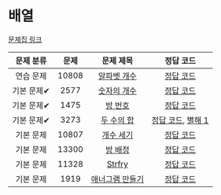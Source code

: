 # 배열

[문제집 링크](https://www.acmicpc.net/workbook/view/7307)

| 문제 분류 | 문제 | 문제 제목 | 정답 코드 |
| :--: | :--: | :--: | :--: |
| 연습 문제 | 10808 | [알파벳 개수](https://www.acmicpc.net/problem/10808) | [정답 코드](../0x03/solutions/10808.cpp) |
| 기본 문제✔ | 2577 | [숫자의 개수](https://www.acmicpc.net/problem/2577) | [정답 코드](../0x03/solutions/2577.cpp) |
| 기본 문제✔ | 1475 | [방 번호](https://www.acmicpc.net/problem/1475) | [정답 코드](../0x03/solutions/1475.cpp) |
| 기본 문제✔ | 3273 | [두 수의 합](https://www.acmicpc.net/problem/3273) | [정답 코드](../0x03/solutions/3273.cpp), [별해 1](../0x03/solutions/3273_1.cpp) |
| 기본 문제 | 10807 | [개수 세기](https://www.acmicpc.net/problem/10807) | [정답 코드](../0x03/solutions/10807.cpp) |
| 기본 문제 | 13300 | [방 배정](https://www.acmicpc.net/problem/13300) | [정답 코드](../0x03/solutions/13300.cpp) |
| 기본 문제 | 11328 | [Strfry](https://www.acmicpc.net/problem/11328) | [정답 코드](../0x03/solutions/11328.cpp) |
| 기본 문제 | 1919 | [애너그램 만들기](https://www.acmicpc.net/problem/1919) | [정답 코드](../0x03/solutions/1919.cpp) |
